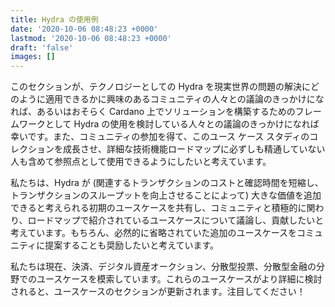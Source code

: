 ```yaml
---
title: Hydra の使用例
date: '2020-10-06 08:48:23 +0000'
lastmod: '2020-10-06 08:48:23 +0000'
draft: 'false'
images: []
---
```


このセクションが、テクノロジーとしての Hydra を現実世界の問題の解決にどのように適用できるかに興味のあるコミュニティの人々との議論のきっかけになれば、あるいはおそらく Cardano 上でソリューションを構築するためのフレームワークとして Hydra の使用を検討している人々との議論のきっかけになれば幸いです。また、コミュニティの参加を得て、このユース ケース スタディのコレクションを成長させ、詳細な技術機能ロードマップに必ずしも精通していない人も含めて参照点として使用できるようにしたいと考えています。

私たちは、Hydra が (関連するトランザクションのコストと確認時間を短縮し、トランザクションのスループットを向上させることによって) 大きな価値を追加できると考えられる初期のユースケースを共有し、コミュニティと積極的に関わり、ロードマップで紹介されているユースケースについて議論し、貢献したいと考えています。もちろん、必然的に省略されていた追加のユースケースをコミュニティに提案することも奨励したいと考えています。

私たちは現在、決済、デジタル資産オークション、分散型投票、分散型金融の分野でのユースケースを模索しています。これらのユースケースがより詳細に検討されると、ユースケースのセクションが更新されます。注目してください！
